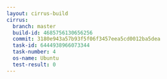```yaml
---
layout: cirrus-build
cirrus:
  branch: master
  build-id: 4685756130656256
  commit: 3180e943a57b93f5f06f3457eea5cd0012ba5dea
  task-id: 6444938966073344
  task-number: 4
  os-name: Ubuntu
  test-result: 0
---
```

